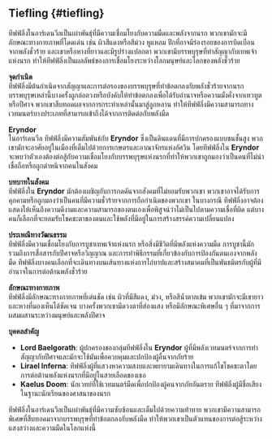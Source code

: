 ## **Tiefling** {#tiefling}

ทีฟฟ์ลิ่งในอาร์เดนวีลเป็นเผ่าพันธุ์ที่มีความเชื่อมโยงกับความมืดและพลังจากนรก พวกเขามักจะมีลักษณะทางกายภาพที่โดดเด่น เช่น ผิวสีแดงหรือสีม่วง หูแหลม ปีกที่อาจมีร่องรอยของการบิดเบือนจากพลังชั่วร้าย และเขาหรือหางที่ยาวและมีรูปร่างแปลกตา พวกเขามีบรรพบุรุษที่ทำสัญญากับเทพเจ้าแห่งนรก ทำให้ทีฟฟ์ลิ่งเป็นผลลัพธ์ของการเชื่อมโยงระหว่างโลกมนุษย์และโลกของพลังชั่วร้าย

**จุดกำเนิด**  
ทีฟฟ์ลิ่งมีต้นกำเนิดจากสัญญาและการต่อรองของบรรพบุรุษที่ทำข้อตกลงกับพลังชั่วร้ายจากนรก บรรพบุรุษเหล่านี้บางครั้งถูกล่อลวงหรือบังคับให้ทำข้อตกลงเพื่อได้รับอำนาจหรือความมั่งคั่งจากเทวทูตหรือปีศาจ พวกเขาสืบทอดผลจากการกระทำเหล่านั้นมาสู่ลูกหลาน ทำให้ทีฟฟ์ลิ่งมีความสามารถทางเวทมนตร์บางประเภทที่สามารถเข้าถึงได้จากการติดต่อกับพลังมืด

**Eryndor**  
ในอาร์เดนวีล ทีฟฟ์ลิ่งมีความสัมพันธ์กับ **Eryndor** ซึ่งเป็นดินแดนที่มีการปกครองแบบชนชั้นสูง พวกเขามักจะอาศัยอยู่ในเมืองที่เต็มไปด้วยการเกษตรและอาณาจักรแห่งอัศวิน โดยทีฟฟ์ลิ่งใน **Eryndor** จะพบว่าตัวเองต้องต่อสู้กับความเชื่อมโยงกับบรรพบุรุษแห่งนรกที่ทำให้พวกเขาถูกมองว่าเป็นคนที่ไม่น่าเชื่อถือหรือถูกตำหนิจากคนในสังคม

**บทบาทในสังคม**  
ทีฟฟ์ลิ่งใน **Eryndor** มักต้องเผชิญกับการกดดันจากสังคมที่ไม่ยอมรับพวกเขา พวกเขาอาจได้รับการคุกคามหรือถูกมองว่าเป็นคนที่มีความชั่วร้ายจากการถือกำเนิดของพวกเขา ในบางกรณี ทีฟฟ์ลิ่งอาจต้องแสดงให้เห็นถึงความดีงามและความสามารถของตนเองเพื่อพิสูจน์ว่าไม่เป็นไปตามความเชื่อที่ผิด แต่บางคนก็เลือกที่จะยอมรับโชคชะตาของตนและใช้พลังที่มีอยู่ในการสร้างสรรค์ความเปลี่ยนแปลง

**ประเพณีทางวัฒนธรรม**  
ทีฟฟ์ลิ่งมีความเชื่อมโยงกับการบูชาเทพเจ้าแห่งนรก หรือสิ่งมีชีวิตที่มีพลังแห่งความมืด การบูชานี้มักรวมถึงการสื่อสารกับปีศาจหรือวิญญาณ และการทำพิธีกรรมที่เกี่ยวข้องกับการป้องกันตนเองจากพลังมืด ทีฟฟ์ลิ่งบางคนเลือกที่จะเดินทางบนเส้นทางแห่งการไถ่บาปและสร้างสมาคมที่เป็นพันธมิตรกับผู้ที่มีอำนาจในการต่อต้านพลังชั่วร้าย

**ลักษณะทางกายภาพ**  
ทีฟฟ์ลิ่งมีลักษณะทางกายภาพที่เด่นชัด เช่น ผิวที่มีสีแดง, ม่วง, หรือสีน้ำตาลเข้ม พวกเขามักจะมีเขายาวและหางที่มองเห็นได้ชัดเจน บางครั้งพวกเขามีดวงตาที่ส่องแสง หรือมีลักษณะพิเศษอื่น ๆ ที่มาจากการผสมผสานระหว่างมนุษย์และพลังปีศาจ

**บุคคลสำคัญ**

* **Lord Baelgorath**: ผู้ปกครองของกลุ่มทีฟฟ์ลิ่งใน **Eryndor** ผู้ที่มีพลังเวทมนตร์จากการทำสัญญากับปีศาจและมักจะใช้มันเพื่อควบคุมและปกป้องผู้อื่นจากภัยร้าย  
* **Lirael Inferna**: ทีฟฟ์ลิ่งผู้ที่แสวงหาความสงบและพยายามเดินทางในการแก้ไขโชคชะตาโดยการต่อต้านพลังแห่งนรกที่มีอยู่ในสายเลือดของเธอ  
* **Kaelus Doom**: นักเวทย์ที่ใช้เวทมนตร์มืดเพื่อปกป้องผู้คนจากภัยอันตราย ทีฟฟ์ลิ่งผู้มีชื่อเสียงในฐานะนักเรียนของศาสนาของนรก

ทีฟฟ์ลิ่งในอาร์เดนวีลเป็นเผ่าพันธุ์ที่มีความซับซ้อนและเต็มไปด้วยความท้าทาย พวกเขามีความสามารถพิเศษที่สืบทอดมาจากบรรพบุรุษที่ทำข้อตกลงกับพลังมืด ทำให้พวกเขาเป็นตัวแทนของการต่อสู้ระหว่างแสงสว่างและความมืดในโลกแห่งนี้